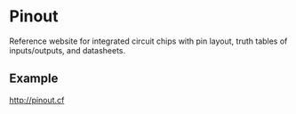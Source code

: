 # Pinout

Reference website for integrated circuit chips with pin layout, truth tables of inputs/outputs, and datasheets.

## Example

http://pinout.cf
